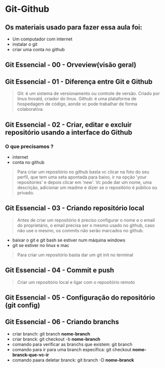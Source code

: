 # Git-Github

## Os materiais usado para fazer essa aula foi:

* Um computador com internet
* instalar o git
* criar uma conta no github

## Git Essencial - 00 - Orveview(visão geral)

## Git Essencial - 01 - Diferença entre Git e Github

> Git: é um sistema de versionamento ou controle de versão. Criado por linus trovald, criador do linux.
> Github: é uma plataforma de hospedagem de código, aonde vc pode trabalhar de forma colaborativa.

## Git Essencial - 02 - Criar, editar e excluir repositório usando a interface do Github

### O que precisamos ?

* internet
* conta no github

> Para criar um repositório no github basta vc clicar na foto do seu perfil, que tem uma seta apontada para baixo, ir na opção 'your repositories' e depois clicar em 'new'. Vc pode dar um nome,  uma descrição, adicionar um readme e dizer se o repositório é público ou privado.

## Git Essencial - 03 - Criando repositório local

> Antes de criar um repositório é preciso configurar o nome e o email do proprietário, o email precisa ser o mesmo usado no github, caso não use o mesmo, os commits não serão marcados no github.

* baixar o git e git bash se estiver num máquina windows
* git se estiver no linux e mac

> Para criar um repositório basta dar um git init no terminal

## Git Essencial - 04 - Commit e push

> Criar um repositório local e ligar com o repositório remoto

## Git Essencial - 05 - Configuração do repositório (git config)

## Git Essencial - 06 - Criando branchs

* criar branch: git branch **nome-branch**
* criar branck: git checkout -b **nome-branch**
* comando para verificar as branchs que existem: git branch
* comando para ir para uma branch especifica: git checkout **nome-branck-que-vc-ir**
* comando paara deletar branck: git branch -D **nome-branck**

